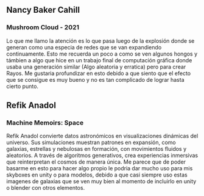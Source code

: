 ## Nancy Baker Cahill
### Mushroom Cloud - 2021
Lo que me llamo la atención es lo que pasa luego de la explosión donde se generan como una especia de redes que se van expandiendo continuamente.
Esto me recuerda un poco a como se ven algunos hongos y támbien a algo que hice en un trabajo final de computación gráfica donde usaba una generación similar (Algo aleatoria y erratica) pero para crear
Rayos. Me gustaria profundizar en esto debido a que siento que el efecto que se consigue es muy bueno y no es tan complicado de lograr hasta cierto punto.

##  Refik Anadol
### Machine Memoirs: Space
Refik Anadol convierte datos astronómicos en visualizaciones dinámicas del universo. Sus simulaciones muestran patrones en expansión, como galaxias, estrellas y nebulosas en formación,
 con movimientos fluidos y aleatorios. A través de algoritmos generativos, crea experiencias inmersivas que reinterpretan el cosmos de manera única. Me parece que de poder basarme en esto para hacer algo propio le podria
dar mucho uso para mis skyboxes en unity o para modelos, debido a que casi siempre uso estas imagenes de galaxias que se ven muy bien al momento de incluirlo en unity o blender con otros elementos.
